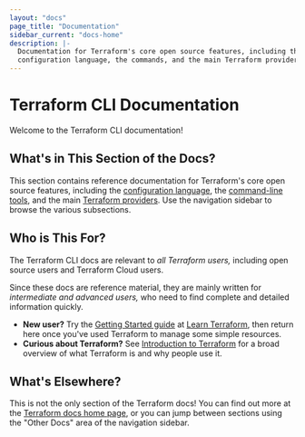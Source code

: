 ```yaml
---
layout: "docs"
page_title: "Documentation"
sidebar_current: "docs-home"
description: |-
  Documentation for Terraform's core open source features, including the
  configuration language, the commands, and the main Terraform providers.
---
```


# Terraform CLI Documentation

Welcome to the Terraform CLI documentation!

## What's in This Section of the Docs?

This section contains reference documentation for Terraform's core open source
features, including the
[configuration language](/docs/configuration/index.html), the
[command-line tools](/docs/commands/index.html), and the main
[Terraform providers](/docs/providers/index.html). Use the navigation sidebar
to browse the various subsections.

## Who is This For?

The Terraform CLI docs are relevant to _all Terraform users,_ including open
source users and Terraform Cloud users.

Since these docs are reference material, they are mainly written for
_intermediate and advanced users,_ who need to find complete and detailed
information quickly.

- **New user?** Try the
  [Getting Started guide](https://learn.hashicorp.com/terraform/getting-started/install.html)
  at [Learn Terraform](https://learn.hashicorp.com/terraform), then return
  here once you've used Terraform to manage some simple resources.
- **Curious about Terraform?** See [Introduction to Terraform](/intro/index.html)
  for a broad overview of what Terraform is and why people use it.

## What's Elsewhere?

This is not the only section of the Terraform docs! You can find out more at the
[Terraform docs home page](/docs/index.html), or you can jump between sections
using the "Other Docs" area of the navigation sidebar.
